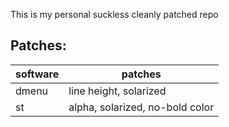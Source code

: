 This is my personal suckless cleanly patched repo

Patches:
--------

| software  | patches |
| ------------- | ------------- |
| dmenu  | line height, solarized |
| st  | alpha, solarized, no-bold color |
